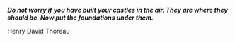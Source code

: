 _**Do not worry if you have built your castles in the air. They are where they should be. Now put the foundations under them.**_

Henry David Thoreau